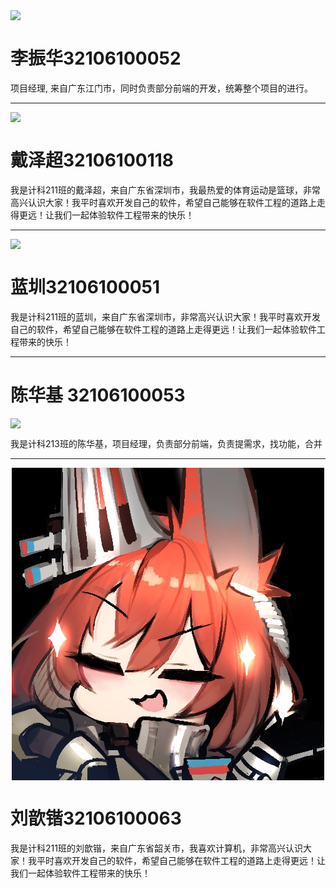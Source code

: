 <img src="img/lzh.png" style="display: block; margin: 0 auto; height:300;">

# 李振华32106100052

项目经理, 来自广东江门市，同时负责部分前端的开发，统筹整个项目的进行。

---

<img src="img/dzc.png" style="display: block; margin: 0 auto; height:300;">

# 戴泽超32106100118
我是计科211班的戴泽超，来自广东省深圳市，我最热爱的体育运动是篮球，⾮常⾼兴认识⼤家！我平时喜欢开发⾃⼰的软件，希望⾃⼰能够在软件⼯程的道路上⾛得更远！让我们⼀起体验软件⼯程带来的快乐！


---

<img src="img/lz.jpg" style="display: block; margin: 0 auto; height:300;">

# 蓝圳32106100051
我是计科211班的蓝圳，来自广东省深圳市，⾮常⾼兴认识⼤家！我平时喜欢开发⾃⼰的软件，希望⾃⼰能够在软件⼯程的道路上⾛得更远！让我们⼀起体验软件⼯程带来的快乐！

---

# 陈华基 32106100053
<img src="img/dan.png" style="display: block; margin: 0 auto; height:300;">

我是计科213班的陈华基，项目经理，负责部分前端，负责提需求，找功能，合并

---

<img src="img/lxk.png" style="display: block; margin: 0 auto; height:300;">

# 刘歆锴32106100063
我是计科211班的刘歆锴，来自广东省韶关市，我喜欢计算机，非常高兴认识大家！我平时喜欢开发⾃⼰的软件，希望⾃⼰能够在软件⼯程的道路上⾛得更远！让我们⼀起体验软件⼯程带来的快乐！
